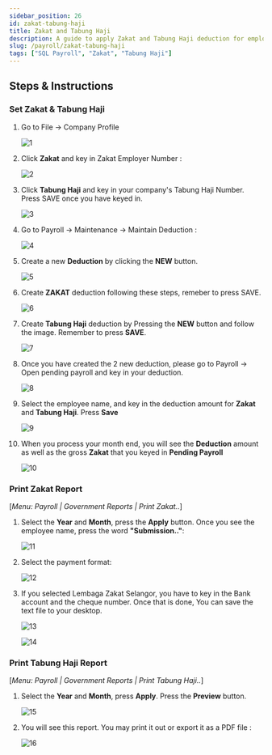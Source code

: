 ```yaml
---
sidebar_position: 26
id: zakat-tabung-haji
title: Zakat and Tabung Haji
description: A guide to apply Zakat and Tabung Haji deduction for employee
slug: /payroll/zakat-tabung-haji
tags: ["SQL Payroll", "Zakat", "Tabung Haji"]
---
```


## Steps & Instructions

### Set Zakat & Tabung Haji

1. Go to File -> Company Profile

    ![1](/img/payroll/zakat-tabung-haji/1.png)

2. Click **Zakat** and key in Zakat Employer Number :

    ![2](/img/payroll/zakat-tabung-haji/2.png)

3. Click **Tabung Haji** and key in your company's Tabung Haji Number. Press SAVE once you have keyed in.

    ![3](/img/payroll/zakat-tabung-haji/3.png)

4. Go to Payroll -> Maintenance -> Maintain Deduction :

    ![4](/img/payroll/zakat-tabung-haji/4.png)

5. Create a new **Deduction** by clicking the **NEW** button.

    ![5](/img/payroll/zakat-tabung-haji/5.png)

6. Create **ZAKAT** deduction following these steps, remeber to press SAVE.

    ![6](/img/payroll/zakat-tabung-haji/6.png)

7. Create **Tabung Haji** deduction by Pressing the **NEW** button and follow the image. Remember to press **SAVE**.

    ![7](/img/payroll/zakat-tabung-haji/7.png)

8. Once you have created the 2 new deduction, please go to Payroll -> Open pending payroll and key in your deduction.

    ![8](/img/payroll/zakat-tabung-haji/8.png)

9. Select the employee name, and key in the deduction amount for **Zakat** and **Tabung Haji**. Press **Save**

    ![9](/img/payroll/zakat-tabung-haji/9.png)

10. When you process your month end, you will see the **Deduction** amount as well as the gross **Zakat** that you keyed in **Pending Payroll**

    ![10](/img/payroll/zakat-tabung-haji/10.png)

### Print Zakat Report

[*Menu: Payroll | Government Reports | Print Zakat..*]

1. Select the **Year** and **Month**, press the **Apply** button. Once you see the employee name, press the word **"Submission.."**:

    ![11](/img/payroll/zakat-tabung-haji/11.png)

2. Select the payment format:

    ![12](/img/payroll/zakat-tabung-haji/12.png)

3. If you selected Lembaga Zakat Selangor, you have to key in the Bank account and the cheque number. Once that is done, You can save the text file to your desktop.

    ![13](/img/payroll/zakat-tabung-haji/13.png)

    ![14](/img/payroll/zakat-tabung-haji/14.png)

### Print Tabung Haji Report

[*Menu: Payroll | Government Reports | Print Tabung Haji..*]

1. Select the **Year** and **Month**, press **Apply**. Press the **Preview** button.

    ![15](/img/payroll/zakat-tabung-haji/15.png)

2. You will see this report. You may print it out or export it as a PDF file :

    ![16](/img/payroll/zakat-tabung-haji/16.png)
